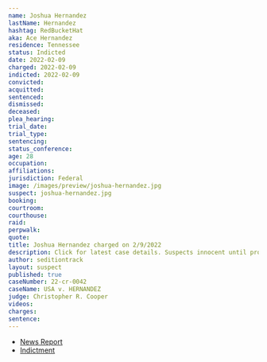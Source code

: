 ```yaml
---
name: Joshua Hernandez
lastName: Hernandez
hashtag: RedBucketHat
aka: Ace Hernandez
residence: Tennessee
status: Indicted
date: 2022-02-09
charged: 2022-02-09
indicted: 2022-02-09
convicted:
acquitted:
sentenced:
dismissed:
deceased:
plea_hearing:
trial_date:
trial_type:
sentencing:
status_conference:
age: 28
occupation:
affiliations:
jurisdiction: Federal
image: /images/preview/joshua-hernandez.jpg
suspect: joshua-hernandez.jpg
booking:
courtroom:
courthouse:
raid:
perpwalk:
quote:
title: Joshua Hernandez charged on 2/9/2022
description: Click for latest case details. Suspects innocent until proven guilty.
author: seditiontrack
layout: suspect
published: true
caseNumber: 22-cr-0042
caseName: USA v. HERNANDEZ
judge: Christopher R. Cooper
videos:
charges:
sentence:
---
```

- [News Report](https://www.localmemphis.com/article/news/crime/memphis-man-arrested-in-connection-to-capitol-riots/522-748ccd8d-bc7a-479b-a47a-ad3ac4326bff)
- [Indictment](https://www.justice.gov/usao-dc/case-multi-defendant/file/1477121/download)
